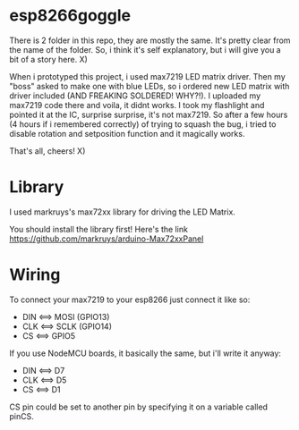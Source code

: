 # esp8266goggle
There is 2 folder in this repo, they are mostly the same. It's pretty clear from the name of the folder. So, i think it's self explanatory, but i will give you a bit of a story here. X)

When i prototyped this project, i used max7219 LED matrix driver. Then my "boss" asked to make one with blue LEDs, so i ordered new LED matrix with driver included (AND FREAKING SOLDERED! WHY?!). I uploaded my max7219 code there and voila, it didnt works. I took my flashlight and pointed it at the IC, surprise surprise, it's not max7219. So after a few hours (4 hours if i remembered correctly) of trying to squash the bug, i tried to disable rotation and setposition function and it magically works.

That's all, cheers! X)

# Library
I used markruys's max72xx library for driving the LED Matrix.

You should install the library first! Here's the link https://github.com/markruys/arduino-Max72xxPanel

# Wiring
To connect your max7219 to your esp8266 just connect it like so:
* DIN   <==>    MOSI (GPIO13)
* CLK   <==>    SCLK (GPIO14)
* CS    <==>    GPIO5

If you use NodeMCU boards, it basically the same, but i'll write it anyway:
* DIN   <==>    D7
* CLK   <==>    D5
* CS    <==>    D1

CS pin could be set to another pin by specifying it on a variable called pinCS.
